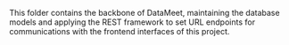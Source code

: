 This folder contains the backbone of DataMeet, maintaining the database models and applying the REST framework to set URL endpoints for communications with the frontend interfaces of this project.

